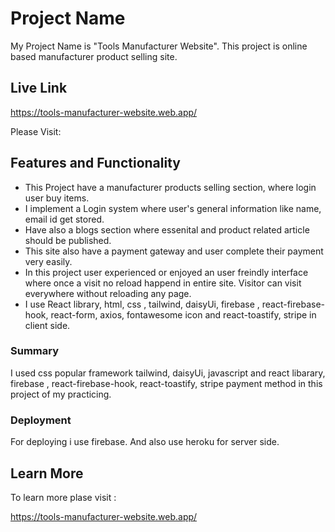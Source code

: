 # Project Name

My Project Name is "Tools Manufacturer Website".
This project is online based manufacturer product selling site.

## Live Link

https://tools-manufacturer-website.web.app/

Please Visit: 

## Features and Functionality

* This Project have a manufacturer products selling section, where login user buy items.
* I implement a Login system where user's general information like name, email id get stored.
* Have also a blogs section where essenital and product related article should be published.
* This site also have a payment gateway and user complete their payment very easily.
* In this project user experienced or enjoyed an user freindly interface where once a visit no reload happend in entire site. Visitor can visit everywhere without reloading any page. 
* I use React library, html, css , tailwind, daisyUi, firebase , react-firebase-hook, react-form, axios, fontawesome icon and react-toastify, stripe in client side.

### Summary
I used css popular framework tailwind, daisyUi, javascript and react libarary, firebase , react-firebase-hook, react-toastify, stripe payment method in this project of my practicing.

### Deployment

For deploying i use firebase.
And also use heroku for server side.

## Learn More

To learn more plase visit : 

https://tools-manufacturer-website.web.app/

